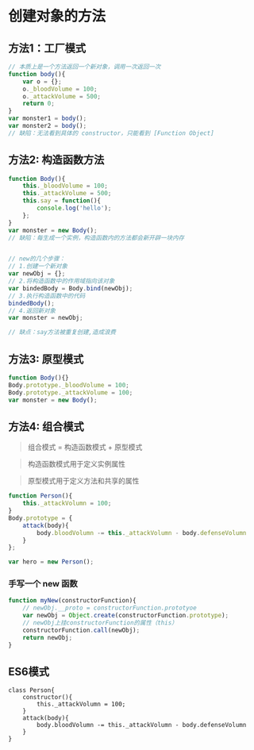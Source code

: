 <!--
 * @Author: TonyInBeijing
 * @Date: 2022-10-08 22:10:41
 * @LastEditors: TonyInBeijing
 * @LastEditTime: 2023-09-09 12:29:35
 * @FilePath: /notebook/爪哇教育笔记/day02-面向对象/1.面向对象.md
 * @Description: 
 * 
-->
# 创建对象的方法

## 方法1：工厂模式
```javascript
// 本质上是一个方法返回一个新对象，调用一次返回一次
function body(){
    var o = {};
    o._bloodVolume = 100;
    o._attackVolume = 500;
    return 0;
}
var monster1 = body();
var monster2 = body();
// 缺陷：无法看到具体的 constructor，只能看到 [Function Object]
```

## 方法2: 构造函数方法
```javascript
function Body(){
    this._bloodVolume = 100;
    this._attackVolume = 500;
    this.say = function(){
        console.log('hello');
    };
}
var monster = new Body();
// 缺陷：每生成一个实例，构造函数内的方法都会新开辟一块内存


// new的几个步骤：
// 1.创建一个新对象
var newObj = {};
// 2.将构造函数中的作用域指向该对象
var bindedBody = Body.bind(newObj);
// 3.执行构造函数中的代码
bindedBody();
// 4.返回新对象
var monster = newObj;

// 缺点：say方法被重复创建,造成浪费

```
## 方法3: 原型模式
```javascript
function Body(){}
Body.prototype._bloodVolume = 100;
Body.prototype._attackVolume = 100;
var monster = new Body();
```

## 方法4: 组合模式
> 组合模式 = 构造函数模式 + 原型模式 

> 构造函数模式用于定义实例属性

> 原型模式用于定义方法和共享的属性
```javascript
function Person(){
    this._attackVolumn = 100;
}
Body.prototype = {
    attack(body){
        body.bloodVolumn -= this._attackVolumn - body.defenseVolumn
    }
};

var hero = new Person();
```

### 手写一个 new 函数
```javascript
function myNew(constructorFunction){
    // newObj.__proto = constructorFunction.prototyoe
    var newObj = Object.create(constructorFunction.prototype);
    // newObj上挂constructorFunction的属性（this）
    constructorFunction.call(newObj);
    return newObj;
}
```
## ES6模式
```
class Person{
    constructor(){
        this._attackVolumn = 100;
    }
    attack(body){
        body.bloodVolumn -= this._attackVolumn - body.defenseVolumn
    }
}
```